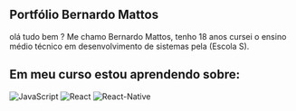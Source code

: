 ## Portfólio Bernardo Mattos

olá tudo bem ? Me chamo Bernardo Mattos, tenho 18 anos cursei o ensino médio técnico em desenvolvimento de sistemas pela (Escola S). 
<h2>Em meu curso estou aprendendo sobre:</h2>

  ![JavaScript](https://img.shields.io/badge/JavaScript-323330?style=for-the-badge&logo=javascript&logoColor=F7DF1E)
  ![React](https://img.shields.io/badge/React-20232A?style=for-the-badge&logo=react&logoColor=61DAFB)
  ![React-Native](https://img.shields.io/badge/React_Native-20232A?style=for-the-badge&logo=react&logoColor=61DAFB)
